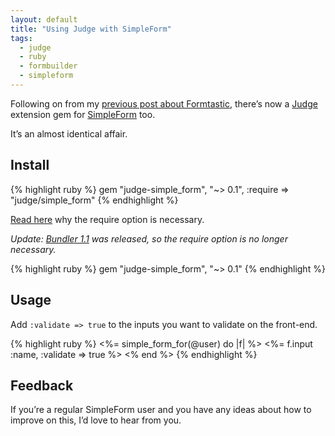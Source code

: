 ```yaml
---
layout: default
title: "Using Judge with SimpleForm"
tags:
  - judge
  - ruby
  - formbuilder
  - simpleform
---
```


<p>Following on from my <a href="/2012/03/01/using-judge-with-formtastic">previous post about Formtastic</a>, there&#8217;s now a <a href="http://github.com/joecorcoran/judge">Judge</a> extension gem for <a href="http://github.com/plataformatec/simple_form">SimpleForm</a> too.</p>

<!--more-->


<p>It&#8217;s an almost identical affair.</p>

<h2>Install</h2>

{% highlight ruby %}
gem "judge-simple_form", "~> 0.1", :require => "judge/simple_form"
{% endhighlight %}

<p><a href="/2012/03/01/using-judge-with-formtastic">Read here</a> why the require option is necessary.</p>

<p><em>Update: <a href="https://rubygems.org/gems/bundler">Bundler 1.1</a> was released, so the require option is no longer necessary.</em></p>

{% highlight ruby %}
gem "judge-simple_form", "~> 0.1"
{% endhighlight %}

<h2>Usage</h2>

<p>Add <code>:validate => true</code> to the inputs you want to validate on the front-end.</p>

{% highlight ruby %}
<%= simple_form_for(@user) do |f| %>
  <%= f.input :name, :validate => true %>
<% end %>
{% endhighlight %}


<h2>Feedback</h2>

<p>If you&#8217;re a regular SimpleForm user and you have any ideas about how to improve on this, I&#8217;d love to hear from you.</p>